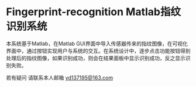 # Fingerprint-recognition Matlab指纹识别系统




本系统基于Matlab，在Matlab GUI界面中导入传感器传来的指纹图像，在可视化界面中，通过按钮实现用户与系统的交互。在系统设计中，逐步点击功能按钮得到处理后的指纹图像，如果识别成功，则会在结果面板中显示识别成功，反之显示识别失败。





若有疑问 请联系本人邮箱 yd137195@163.com
